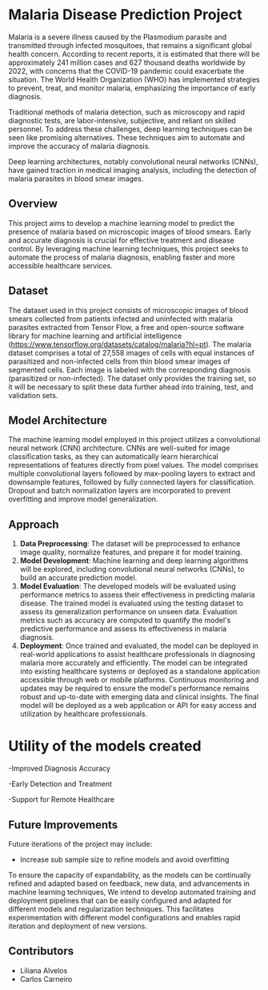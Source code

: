 # Malaria Disease Prediction Project

Malaria  is a severe illness caused by the Plasmodium parasite and transmitted through infected mosquitoes, that remains a significant global health concern. According to recent reports, it is estimated that there will be approximately 241 million cases and 627 thousand deaths worldwide by 2022, with concerns that the COVID-19 pandemic could exacerbate the situation. The World Health Organization (WHO) has implemented strategies to prevent, treat, and monitor malaria, emphasizing the importance of early diagnosis.

Traditional methods of malaria detection, such as microscopy and rapid diagnostic tests, are labor-intensive, subjective, and reliant on skilled personnel. To address these challenges, deep learning techniques can be seen like promising alternatives. These techniques aim to automate and improve the accuracy of malaria diagnosis.

Deep learning architectures, notably convolutional neural networks (CNNs), have gained traction in medical imaging analysis, including the detection of malaria parasites in blood smear images.


## Overview

This project aims to develop a machine learning model to predict the presence of malaria based on microscopic images of blood smears. Early and accurate diagnosis is crucial for effective treatment and disease control. By leveraging machine learning techniques, this project seeks to automate the process of malaria diagnosis, enabling faster and more accessible healthcare services. 

## Dataset

The dataset used in this project consists of microscopic images of blood smears collected from patients infected and uninfected with malaria parasites extracted from  Tensor Flow, a free and open-source software library for machine learning and artificial intelligence (https://www.tensorflow.org/datasets/catalog/malaria?hl=pt).
The malaria dataset comprises a total of 27,558 images of cells with equal instances of parasitized and non-infected cells from thin blood smear images of segmented cells.
Each image is labeled with the corresponding diagnosis (parasitized or non-infected).
The dataset only provides the training set, so it will be necessary to split these data further ahead into training, test, and validation sets.

## Model Architecture

The machine learning model employed in this project utilizes a convolutional neural network (CNN) architecture. CNNs are well-suited for image classification tasks, as they can automatically learn hierarchical representations of features directly from pixel values. The model comprises multiple convolutional layers followed by max-pooling layers to extract and downsample features, followed by fully connected layers for classification. Dropout and batch normalization layers are incorporated to prevent overfitting and improve model generalization.

## Approach

1. **Data Preprocessing**: The dataset will be preprocessed to enhance image quality, normalize features, and prepare it for model training.
2. **Model Development**: Machine learning and deep learning algorithms will be explored, including convolutional neural networks (CNNs), to build an accurate prediction model.
3. **Model Evaluation**: The developed models will be evaluated using performance metrics to assess their effectiveness in predicting malaria disease. 
The trained model is evaluated using the testing dataset to assess its generalization performance on unseen data.
Evaluation metrics such as accuracy are computed to quantify the model's predictive performance and assess its effectiveness in malaria diagnosis.
5. **Deployment**: Once trained and evaluated, the model can be deployed in real-world applications to assist healthcare professionals in diagnosing malaria more accurately and efficiently. The model can be integrated into existing healthcare systems or deployed as a standalone application accessible through web or mobile platforms. Continuous monitoring and updates may be required to ensure the model's performance remains robust and up-to-date with emerging data and clinical insights. The final model will be deployed as a web application or API for easy access and utilization by healthcare professionals.

# Utility of the models created

-Improved Diagnosis Accuracy

-Early Detection and Treatment

-Support for Remote Healthcare

## Future Improvements

Future iterations of the project may include:
- Increase sub sample size to refine models and avoid overfitting

  
To ensure the capacity of expandability, as the models can be continually refined and adapted based on feedback, new data, and advancements in machine learning techniques, We intend to develop automated training and deployment pipelines that can be easily configured and adapted for different models and regularization techniques. This facilitates experimentation with different model configurations and enables rapid iteration and deployment of new versions.

## Contributors

- Liliana Alvelos
- Carlos Carneiro
